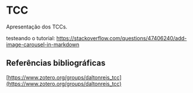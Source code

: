 # TCC
Apresentação dos TCCs.


testeando o tutorial: https://stackoverflow.com/questions/47406240/add-image-carousel-in-markdown

## Referências bibliográficas

[https://www.zotero.org/groups/daltonreis_tcc](https://www.zotero.org/groups/daltonreis_tcc)  
